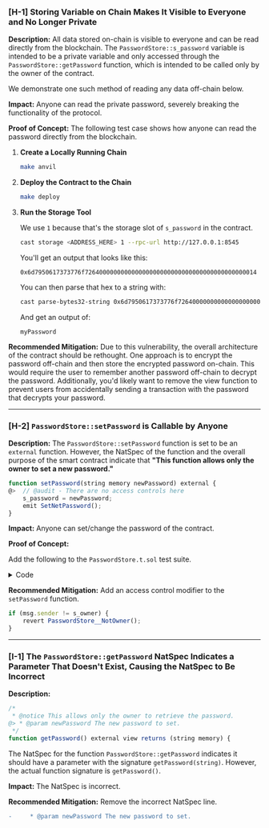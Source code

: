 ### [H-1] Storing Variable on Chain Makes It Visible to Everyone and No Longer Private

**Description:** All data stored on-chain is visible to everyone and can be read directly from the blockchain. The `PasswordStore::s_password` variable is intended to be a private variable and only accessed through the `PasswordStore::getPassword` function, which is intended to be called only by the owner of the contract.

We demonstrate one such method of reading any data off-chain below.

**Impact:** Anyone can read the private password, severely breaking the functionality of the protocol.

**Proof of Concept:**
The following test case shows how anyone can read the password directly from the blockchain.

1. **Create a Locally Running Chain**
    ```bash
    make anvil
    ```

2. **Deploy the Contract to the Chain**
    ```bash
    make deploy
    ```

3. **Run the Storage Tool**

    We use `1` because that's the storage slot of `s_password` in the contract.

    ```bash
    cast storage <ADDRESS_HERE> 1 --rpc-url http://127.0.0.1:8545
    ```

    You'll get an output that looks like this:
    ```
    0x6d7950617373776f726400000000000000000000000000000000000000000014
    ```

    You can then parse that hex to a string with:

    ```bash
    cast parse-bytes32-string 0x6d7950617373776f726400000000000000000000000000000000000000000014
    ```

    And get an output of:
    ```
    myPassword
    ```

**Recommended Mitigation:** Due to this vulnerability, the overall architecture of the contract should be rethought. One approach is to encrypt the password off-chain and then store the encrypted password on-chain. This would require the user to remember another password off-chain to decrypt the password. Additionally, you'd likely want to remove the view function to prevent users from accidentally sending a transaction with the password that decrypts your password.

---

### [H-2] `PasswordStore::setPassword` is Callable by Anyone 

**Description:** The `PasswordStore::setPassword` function is set to be an `external` function. However, the NatSpec of the function and the overall purpose of the smart contract indicate that **"This function allows only the owner to set a new password."**

```javascript
function setPassword(string memory newPassword) external {
@>  // @audit - There are no access controls here
    s_password = newPassword;
    emit SetNetPassword();
}
```

**Impact:** Anyone can set/change the password of the contract.

**Proof of Concept:** 

Add the following to the `PasswordStore.t.sol` test suite.

<details>
<summary>Code</summary>

``` javascript
function test_anyone_can_set_password(address randomAddress) public {
    vm.prank(randomAddress);
    string memory expectedPassword = "myNewPassword";
    passwordStore.setPassword(expectedPassword);
    vm.prank(owner);
    string memory actualPassword = passwordStore.getPassword();
    assertEq(actualPassword, expectedPassword);
}
```

</details>

**Recommended Mitigation:** Add an access control modifier to the `setPassword` function. 

``` javascript
if (msg.sender != s_owner) {
    revert PasswordStore__NotOwner();
}
```

---

### [I-1] The `PasswordStore::getPassword` NatSpec Indicates a Parameter That Doesn't Exist, Causing the NatSpec to Be Incorrect

**Description:** 

``` javascript
/*
 * @notice This allows only the owner to retrieve the password.
@> * @param newPassword The new password to set.
 */
function getPassword() external view returns (string memory) {
```

The NatSpec for the function `PasswordStore::getPassword` indicates it should have a parameter with the signature `getPassword(string)`. However, the actual function signature is `getPassword()`.

**Impact:** The NatSpec is incorrect.

**Recommended Mitigation:** Remove the incorrect NatSpec line.

```diff
-     * @param newPassword The new password to set.
```

